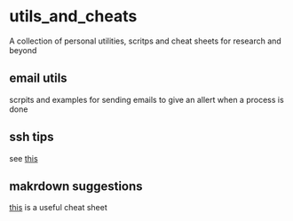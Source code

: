 # utils_and_cheats
A collection of personal utilities, scritps and cheat sheets for research and beyond

## email utils
scrpits and examples for sending emails to give an allert when a process is done

## ssh tips
see [this](/ssh_tools/README.md)

## makrdown suggestions
[this](https://markdown.land/markdown-cheat-sheet) is a useful cheat sheet